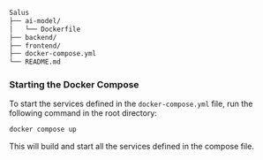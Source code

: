 ```markdown
Salus
├── ai-model/
│   └── Dockerfile
├── backend/
├── frontend/
├── docker-compose.yml
└── README.md
```

### Starting the Docker Compose

To start the services defined in the `docker-compose.yml` file, run the following command in the root directory:

```bash
docker compose up
```

This will build and start all the services defined in the compose file.
